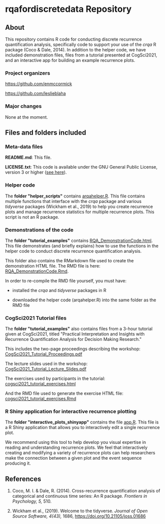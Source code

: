 # rqafordiscretedata Repository

## About

This repository contains R code for conducting discrete recurrence quantification analysis, specifically code to support your use of the *crqa* R package (Coco & Dale, 2014). In addition to the helper code, we have included demonstration files, files from a tutorial presented at CogSci2021, and an interactive app for building an example recurrence plots.

### Project organizers

<https://github.com/enmccormick> 

<https://github.com/leslieblaha>

### Major changes

None at the moment.

## Files and folders included

### Meta-data files

**README.md**: This file.

**LICENSE.txt**: This code is available under the GNU General Public License, version 3 or higher ([see here](./LICENSE.txt)).

### Helper code

The **folder "helper_scripts"** contains [arqahelper.R](./helper_scripts/arqahelper.R). This file contains multiple functions that interface with the *crqa* package and various *tidyverse* packages (Wickham et al., 2019) to help you create recurrence plots and manage recurrence statistics for multiple recurrence plots. This script is not an R package.

### Demonstrations of the code

The **folder "tutorial_examples"** contains [RQA_DemonstrationCode.html](./tutorial_examples/RQA_DemonstrationCode.html). This file demonstrates (and briefly explains) how to use the functions in the helper code to conduct discrete recurrence quantification analysis.

This folder also contains the RMarkdown file used to create the demonstration HTML file. The RMD file is here: [RQA_DemonstrationCode.Rmd](./tutorial_examples/RQA_DemonstrationCode.Rmd). 

In order to re-compile the RMD file yourself, you must have:

-   installed the *crqa* and *tidyverse* packages in R

-   downloaded the helper code (arqahelper.R) into the same folder as the RMD file

### CogSci2021 Tutorial files

The **folder "tutorial_examples"** also contains files from a 3-hour tutorial given at CogSci2021, titled "Practical Interpretation and Insights with Recurrence Quantification Analysis for Decision Making Research."

This includes the two-page proceedings describing the workshop: [CogSci2021_Tutorial_Proceedings.pdf](./tutorial_examples/CogSci2021_Tutorial_Proceedings.pdf)

The lecture slides used in the workshop: [CogSci2021_Tutorial_Lecture_Slides.pdf](./tutorial_examples/CogSci2021_Tutorial_Lecture_Slides.pdf)

The exercises used by participants in the tutorial: [cogsci2021_tutorial_exercises.html](./tutorial_examples/cogsci2021_tutorial_exercises.html)

And the RMD file used to generate the exercise HTML file: [cogsci2021_tutorial_exercises.Rmd](./tutorial_examples/cogsci2021_tutorial_exercises.Rmd)

### R Shiny application for interactive recurrence plotting

The **folder "interactive_plots_shinyapp"** contains the file [app.R](./interactive_plots_shinyapp/app.R). This file is a R Shiny application that allows you to interactively edit a single recurrence plot. 

We recommend using this tool to help develop you visual expertise in reading and understanding recurrence plots. We feel that interactively creating and modifying a variety of recurrence plots can help researchers make the connection between a given plot and the event sequence producing it.

## References

1. Coco, M. I. & Dale, R. (2014). Cross-recurrence quantification analysis of categorical and continuous time series: An R package. *Frontiers in Psychology, 5,* 510.

2. Wickham et al., (2019). Welcome to the tidyverse. *Journal of Open Source Software, 4(43),* 1686, https://doi.org/10.21105/joss.01686
